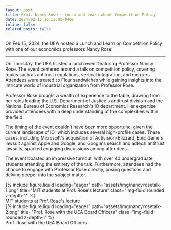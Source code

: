 ```yaml
---
layout: post
title: Prof. Nancy Rose - Lunch and Learn about Competition Policy
date: 2024-02-15 16:11:00-0400
inline: false
related_posts: false
---
```


On Feb 15, 2024, the UEA hosted a Lunch and Learn on Competition Policy with one of our economics professors Nancy Rose!

---

On Thursday, the UEA hosted a lunch event featuring Professor Nancy Rose. The event centered around a talk on competition policy, covering topics such as antitrust regulations, vertical integration, and mergers. Attendees were treated to Flour sandwiches while gaining insights into the intricate world of industrial organization from Professor Rose.

Professor Rose brought a wealth of experience to the table, drawing from her roles leading the U.S. Department of Justice's antitrust division and the National Bureau of Economics Research's IO department. Her expertise provided attendees with a deep understanding of the complexities within the field.

The timing of the event couldn't have been more opportune, given the current landscape of IO, which includes several high-profile cases. These cases, including Microsoft's acquisition of Activision-Blizzard, Epic Game's lawsuit against Apple and Google, and Google's search and adtech antitrust lawsuits, sparked engaging discussions among attendees.

The event boasted an impressive turnout, with over 40 undergraduate students attending the entirety of the talk. Furthermore, attendees had the chance to engage with Professor Rose directly, posing questions and delving deeper into the subject matter.

<div class="row">
    <div class="col-sm mt-3 mt-md-0">
        {% include figure.liquid loading="eager" path="assets/img/nancyrosetalk-1.png" title="MIT students at Prof. Rose's lecture" class="img-fluid rounded z-depth-1" %}
    </div>
</div>
<div class="caption">
    MIT students at Prof. Rose's lecture
</div>
<div class="row">
    <div class="col-sm mt-3 mt-md-0">
        {% include figure.liquid loading="eager" path="assets/img/nancyrosetalk-2.png" title="Prof. Rose with the UEA Board Officers" class="img-fluid rounded z-depth-1" %}
    </div>
</div>
<div class="caption">
    Prof. Rose with the UEA Board Officers
</div>
